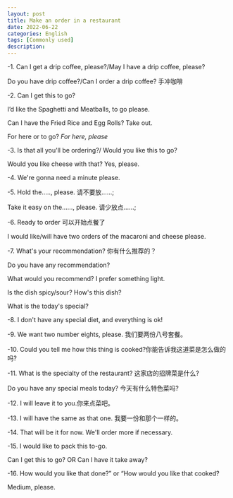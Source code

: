 ```yaml
---
layout: post
title: Make an order in a restaurant
date: 2022-06-22
categories: English
tags: [Commonly used]
description:
---
```


-1. Can I get a drip coffee, please?/May I have a drip coffee, please?
 
Do you have drip coffee?/Can I order a drip coffee? 手冲咖啡

-2. Can I get this to go?

I’d like the Spaghetti and Meatballs, to go please.

Can I have the Fried Rice and Egg Rolls? Take out.

For here or to go? *For here, please*

-3. Is that all you'll be ordering?/ Would you like this to go?

Would you like cheese with that? Yes, please.

-4. We're gonna need a minute please.



-5. Hold the....., please. 请不要放......;

Take it easy on the......, please. 请少放点......;

-6. Ready to order 可以开始点餐了

I would like/will have two orders of the macaroni and cheese please.

-7. What's your recommendation?       你有什么推荐的？

Do you have any recommendation?

What would you recommend? I prefer something light.

Is the dish spicy/sour?  How's this dish?

What is the today's special?

-8. I don't have any special diet, and everything is ok!

-9. We want two number eights, please. 我们要两份八号套餐。

-10. Could you tell me how this thing is cooked?你能告诉我这道菜是怎么做的吗?

-11. What is the specialty of the restaurant? 这家店的招牌菜是什么?

Do you have any special meals today? 今天有什么特色菜吗?

-12. I will leave it to you.你来点菜吧。

-13. I will have the same as that one. 我要一份和那个一样的。

-14. That will be it for now. We'll order more if necessary.

-15. I would like to pack this to-go.

Can I get this to go? OR Can I have it take away?

-16. How would you like that done?” or “How would you like that cooked?

Medium, please.